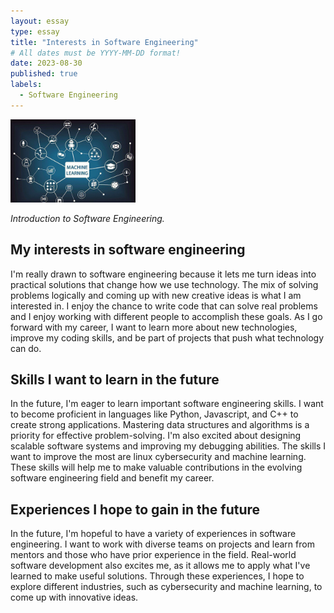 ```yaml
---
layout: essay
type: essay
title: "Interests in Software Engineering"
# All dates must be YYYY-MM-DD format!
date: 2023-08-30
published: true
labels:
  - Software Engineering
---
```


<img width="200px" class="rounded float-start pe-4" src="../img/machinelearning.jpg">

*Introduction to Software Engineering.*

## My interests in software engineering

I'm really drawn to software engineering because it lets me turn ideas into practical solutions that change how we use technology. The mix of solving problems logically and coming up with new creative ideas is what I am interested in. I enjoy the chance to write code that can solve real problems and I enjoy working with different people to accomplish these goals. As I go forward with my career, I want to learn more about new technologies, improve my coding skills, and be part of projects that push what technology can do.

## Skills I want to learn in the future

In the future, I'm eager to learn important software engineering skills. I want to become proficient in languages like Python, Javascript, and C++ to create strong applications. Mastering data structures and algorithms is a priority for effective problem-solving. I'm also excited about designing scalable software systems and improving my debugging abilities. The skills I want to improve the most are linux cybersecurity and machine learning. These skills will help me to make valuable contributions in the evolving software engineering field and benefit my career.

## Experiences I hope to gain in the future

In the future, I'm hopeful to have a variety of experiences in software engineering. I want to work with diverse teams on projects and learn from mentors and those who have prior experience in the field. Real-world software development also excites me, as it allows me to apply what I've learned to make useful solutions. Through these experiences, I hope to explore different industries, such as cybersecurity and machine learning, to come up with innovative ideas.

